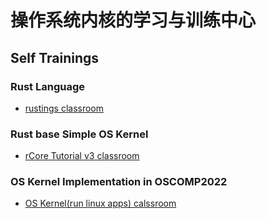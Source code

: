 # 操作系统内核的学习与训练中心

## Self Trainings
### Rust Language
- [rustings classroom](https://github.com/LearningOS/rustlings)
### Rust base Simple OS Kernel
- [rCore Tutorial v3 classroom](https://github.com/LearningOS/rust-based-os-comp2022#kernel-labs)
### OS Kernel Implementation in OSCOMP2022
- [OS Kernel(run linux apps) calssroom](https://github.com/LearningOS/oscomp-kernel-training)
